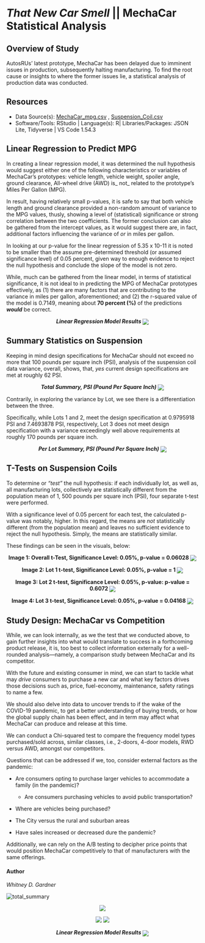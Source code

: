 # _That New Car Smell_ ||  MechaCar Statistical Analysis

## Overview of Study

AutosRUs’ latest prototype, MechaCar has been delayed due to imminent issues in production, subsequently halting manufacturing. 
To find the root cause or insights to where the former issues lie, a statistical analysis of production data was conducted. 

## Resources 

* Data Source(s): [MechaCar_mpg.csv](insertlink) , [Suspension_Coil.csv](insertlink)
* Software/Tools: RStudio | Language(s): R| Libraries/Packages: JSON Lite, Tidyverse | VS Code 1.54.3

## Linear Regression to Predict MPG

In creating a linear regression model, it was determined the null hypothesis would suggest either one of the following characteristics or variables of MechaCar’s prototypes: vehicle length, vehicle weight, spoiler angle, ground clearance, All-wheel drive (AWD) is_ not_ related to the prototype’s Miles Per Gallon (MPG). 

In result, having relatively small p-values, it is safe to say that both vehicle length and ground clearance provided a non-random amount of variance to the MPG values, thusly, showing a level of (statistical) significance or strong correlation between the two coefficients. The former conclusion can also be gathered from the intercept values, as it would suggest there are, in fact, additional factors influencing the variance of _or_ in miles per gallon.

In looking at our p-value for the linear regression of 5.35 x 10-11   it is noted to be smaller than the assume pre-determined threshold (or assumed significance level) of 0.05 percent, given way to enough evidence to reject the null hypothesis and conclude the slope of the model is not zero. 

While, much can be gathered from the linear model, in terms of statistical significance, it is not ideal to in predicting the MPG of MechaCar prototypes effectively, as (1) there are many factors that are contributing to the variance in miles per gallon, aforementioned; and (2) the r-squared value of the model is 0.7149, meaning about **70 percent (%)** of the predictions _**would**_ be correct.
                    
<p align="center">
  <i><b>Linear Regression Model Results</b></i> 
 <img align="center" src="images/summary_p-value_r_squared_value_D1.png">
 </p>
 
## Summary Statistics on Suspension
Keeping in mind design specifications for MechaCar should not exceed no more that 100 pounds per square inch (PSI), analysis of the suspension coil data variance, overall, shows, that, _yes_ current design specifications are met at roughly 62 PSI. 

<p align="center">
  <i><b>Total Summary, PSI (Pound Per Square Inch)</b></i> 
 <img align="center" src="images/total_summary_PSI.png">
 </p>

Contrarily, in exploring the variance by Lot, we see there is a differentiation between the three. 

Specifically, while Lots 1 and 2, meet the design specification at 0.9795918 PSI and 7.4693878 PSI, respectively, Lot 3 does not meet design specification with a variance exceedingly well above requirements at roughly 170 pounds per square inch.

<p align="center">
  <i><b>Per Lot Summary, PSI (Pound Per Square Inch)</b></i> 
 <img align="center" src="images/lot_summaryPSI.png">
 </p>


## T-Tests on Suspension Coils

To determine or _“test”_  the null hypothesis: if each individually lot, as well as, all manufacturing lots, collectively are statistically different from the population mean of 1, 500 pounds per square inch (PSI), four separate t-test were performed. 

With a significance level of 0.05 percent for each test, the calculated p-value was notably, higher. In this regard, the means are _not_ statistically different (from the population mean) and leaves no sufficient evidence to reject the null hypothesis. Simply, the means are statistically similar. 

These findings can be seen in the visuals, below:

<p align="center">
  <b>Image 1: Overall t-Test, Significance Level: 0.05%, p-value = 0.06028</b> 
  <img align="center" src="images/one_sample_t_test.png">
 </p>

 <p align="center">
  <b>Image 2: Lot 1 t-test, Significance Level: 0.05%, p-value = 1</b> 
<img align="center" src="images/Lot_1_t-test.png">
 </p>

 <p align="center">
  <b>Image 3: Lot 2 t-test, Significance Level: 0.05%, p-value: p-value = 0.6072
</b> 
 <img align="center" src="images/Lot_2_t-test.png">
 </p>

 <p align="center">
  <b>Image 4: Lot 3 t-test, Significance Level: 0.05%, p-value = 0.04168</b> 
 <img align="center" src="images/Lot_3_t-test.png">
 </p>
 
## Study Design: MechaCar vs Competition 
While, we can look internally, as we the test that we conducted above, to gain further insights into what would translate to success in a forthcoming product release, it is, too best to collect information externally for a well-rounded analysis—namely, a comparison study between MechaCar and its competitor.

With the future and existing consumer in mind, we can start to tackle what may _drive_ consumers to purchase a new car and what key factors drives those decisions such as, price, fuel-economy, maintenance, safety ratings to name a few. 

We should also delve into data to uncover trends to if the wake of the COVID-19 pandemic, to get a better understanding of buying trends, or how the global supply chain has been effect, and in term may affect what MechaCar can produce and release at this time.  

We can conduct a Chi-squared test to compare the frequency model types purchased/sold across, similar classes, i.e., 2-doors, 4-door models, RWD versus AWD, amongst our competitors. 

Questions that can be addressed if we, too, consider external factors as the pandemic:

 *  Are consumers opting to purchase larger vehicles to accommodate a family (in the pandemic)?
    *   Are consumers purchasing vehicles to avoid public transportation?
* Where are vehicles being purchased?

* The City versus the rural and suburban areas

* Have sales increased or decreased dure the pandemic? 

Additionally, we can rely on the A/B testing to decipher price points that would position MechaCar competitively to that of manufacturers with the same offerings. 

#### Author 

_Whitney D. Gardner_


![total_summary](images/total_summary_PSI.png)
 <p align="center">
  <img src="additionalresources/election_result_unrounded.png" />
</p>

<p align="center">
<img src="resources/june_temps_summary.png"/> <img src="resources/dec_temps_summary.png"/>










 
<p align="center">
  <i><b>Linear Regression Model Results</b></i> 
 <img align="center" src="images/summary_p-value_r_squared_value_D1.png">
 </p>

 
